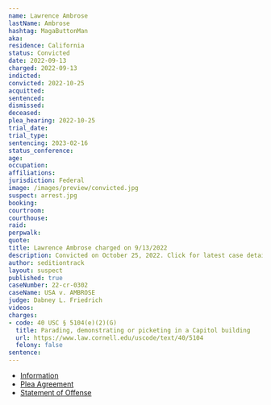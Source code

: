```yaml
---
name: Lawrence Ambrose
lastName: Ambrose
hashtag: MagaButtonMan
aka:
residence: California
status: Convicted
date: 2022-09-13
charged: 2022-09-13
indicted:
convicted: 2022-10-25
acquitted:
sentenced:
dismissed:
deceased:
plea_hearing: 2022-10-25
trial_date:
trial_type:
sentencing: 2023-02-16
status_conference:
age:
occupation:
affiliations:
jurisdiction: Federal
image: /images/preview/convicted.jpg
suspect: arrest.jpg
booking:
courtroom:
courthouse:
raid:
perpwalk:
quote:
title: Lawrence Ambrose charged on 9/13/2022
description: Convicted on October 25, 2022. Click for latest case details.
author: seditiontrack
layout: suspect
published: true
caseNumber: 22-cr-0302
caseName: USA v. AMBROSE
judge: Dabney L. Friedrich
videos:
charges:
- code: 40 USC § 5104(e)(2)(G)
  title: Parading, demonstrating or picketing in a Capitol building
  url: https://www.law.cornell.edu/uscode/text/40/5104
  felony: false
sentence:
---
```

- [Information](https://www.justice.gov/usao-dc/case-multi-defendant/file/1548076/download)
- [Plea Agreement](https://www.justice.gov/usao-dc/case-multi-defendant/file/1548081/download)
- [Statement of Offense](https://www.justice.gov/usao-dc/case-multi-defendant/file/1548086/download)
